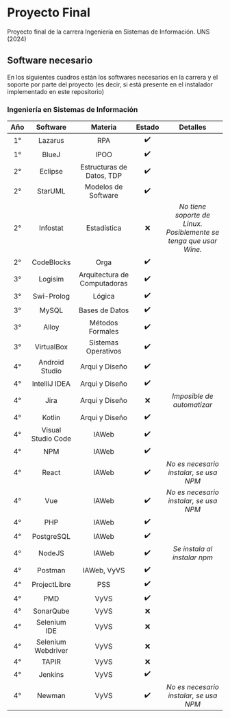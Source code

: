 # Proyecto Final
Proyecto final de la carrera Ingeniería en Sistemas de Información. UNS (2024)

## Software necesario
En los siguientes cuadros están los softwares necesarios en la carrera y el soporte por parte del proyecto (es decir, si está presente en el instalador implementado en este repositorio)

### Ingeniería en Sistemas de Información
| Año | Software | Materia | Estado | Detalles |
| :---: | :--------: | :-------: | :------: | :-----: |
| 1° | Lazarus | RPA | ✔️ | |
| 1° | BlueJ | IPOO | ✔️ | |
| 2° | Eclipse | Estructuras de Datos, TDP | ✔️ | |
| 2° | StarUML | Modelos de Software | ✔️ | |
| 2° | Infostat | Estadística | ❌ | _No tiene soporte de Linux. Posiblemente se tenga que usar Wine._ |
| 2° | CodeBlocks | Orga | ✔️ | |
| 3° | Logisim | Arquitectura de Computadoras | ✔️ | |
| 3° | Swi-Prolog | Lógica | ✔️ | |
| 3° | MySQL | Bases de Datos | ✔️ | |
| 3° | Alloy | Métodos Formales | ✔️ | |
| 3° | VirtualBox | Sistemas Operativos | ✔️ | |
| 4° | Android Studio | Arqui y Diseño | ✔️ | |
| 4° | IntelliJ IDEA | Arqui y Diseño | ✔️ | |
| 4° | Jira | Arqui y Diseño | ❌ | _Imposible de automatizar_ |
| 4° | Kotlin | Arqui y Diseño | ✔️ | |
| 4° | Visual Studio Code | IAWeb | ✔️ | |
| 4° | NPM | IAWeb | ✔️ | |
| 4° | React | IAWeb | ✔️ | _No es necesario instalar, se  usa NPM_ |
| 4° | Vue | IAWeb | ✔️ | _No es necesario instalar, se usa NPM_ |
| 4° | PHP | IAWeb | ✔️ | |
| 4° | PostgreSQL | IAWeb | ✔️ | |
| 4° | NodeJS | IAWeb | ✔️ | _Se instala al instalar npm_ |
| 4° | Postman | IAWeb, VyVS | ✔️ | |
| 4° | ProjectLibre | PSS | ✔️ | |
| 4° | PMD | VyVS | ✔️ | |
| 4° | SonarQube | VyVS | ❌ | |
| 4° | Selenium IDE | VyVS | ❌ | |
| 4° | Selenium Webdriver | VyVS | ❌ | |
| 4° | TAPIR | VyVS | ❌ | |
| 4° | Jenkins | VyVS | ✔️ | |
| 4° | Newman | VyVS | ✔️ | _No es necesario instalar, se usa NPM_ |
